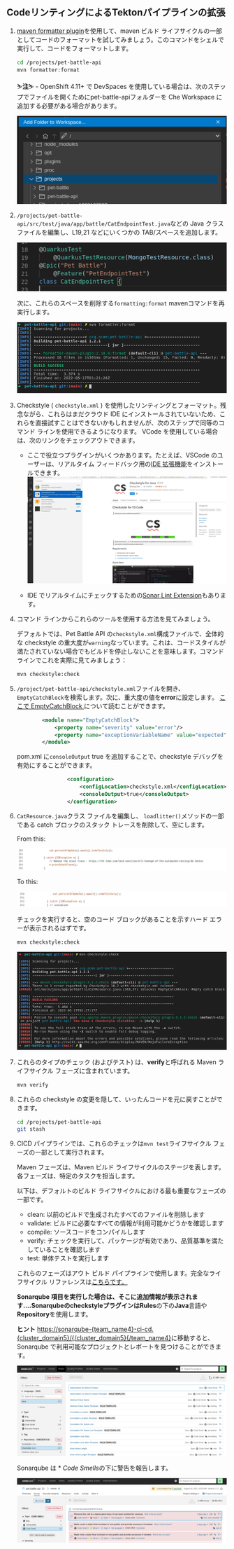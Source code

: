## CodeリンティングによるTektonパイプラインの拡張

1. <span style="color:blue;"><a href="https://code.revelc.net/formatter-maven-plugin/usage.html">maven formatter plugin</a></span>を使用して、maven ビルド ライフサイクルの一部としてコードのフォーマットを試してみましょう。このコマンドをシェルで実行して、コードをフォーマットします。

    ```bash
    cd /projects/pet-battle-api
    mvn formatter:format
    ```

     <p class="warn">⛷️<b>注</b>⛷️ - OpenShift 4.11+ で DevSpaces を使用している場合は、次のステップでファイルを開くためにpet-battle-apiフォルダーを Che Workspace に追加する必要がある場合があります。</p>


    ![add-folder-to-workspace](images/add-folder-to-workspace.png)

2. `/projects/pet-battle-api/src/test/java/app/battle/CatEndpointTest.java`などの Java クラス ファイルを編集し、L19,21 などにいくつかの TAB/スペースを追加します。

    ![images/formatting-code-pb-api.png](images/formatting-code-pb-api-tab.png)

    次に、これらのスペースを削除する`formatting:format` mavenコマンドを再実行します。

    ![images/formatting-code-pb-api.png](images/formatting-code-pb-api.png)

3. Checkstyle ( `checkstyle.xml` ) を使用したリンティングとフォーマット。残念ながら、これらはまだクラウド IDE にインストールされていないため、これらを直接試すことはできないかもしれませんが、次のステップで同等のコマンド ラインを使用できるようになります。 VCode を使用している場合は、次のリンクをチェックアウトできます。

    - ここで役立つプラグインがいくつかあります。たとえば、VSCode のユーザーは、リアルタイム フィードバック用の<span style="color:blue;"><a href="https://code.visualstudio.com/docs/java/java-linting">IDE 拡張機能</a></span>をインストールできます。 ![images/checkstyle-extension.png](images/checkstyle-extension.png)

    - IDE でリアルタイムにチェックするための<span style="color:blue;"><a href="https://marketplace.visualstudio.com/items?itemName=SonarSource.sonarlint-vscode">Sonar Lint Extension</a></span>もあります。

4. コマンド ラインからこれらのツールを使用する方法を見てみましょう。

    デフォルトでは、Pet Battle API の`checkstyle.xml`構成ファイルで、全体的な checkstyle の重大度が`warning`なっています。これは、コードスタイルが満たされていない場合でもビルドを停止しないことを意味します。コマンドラインでこれを実際に見てみましょう：

    ```bash
    mvn checkstyle:check
    ```

5. `/project/pet-battle-api/checkstyle.xml`ファイルを開き、 `EmptyCatchBlock`を検索します。次に、重大度の値を**error**に設定します。 <span style="color:blue;"><a href="https://checkstyle.sourceforge.io/config_blocks.html#EmptyCatchBlock">ここで EmptyCatchBlock </a></span>について読むことができます。

    ```xml
            <module name="EmptyCatchBlock">
                <property name="severity" value="error"/>
                <property name="exceptionVariableName" value="expected"/>
            </module>
    ```

    pom.xml に`consoleOutput` true を追加することで、checkstyle デバッグを有効にすることができます。

    ```xml
                    <configuration>
                        <configLocation>checkstyle.xml</configLocation>
                        <consoleOutput>true</consoleOutput>
                    </configuration>
    ```

6. `CatResource.java`クラス ファイルを編集し、 `loadlitter()`メソッドの一部である catch ブロックのスタック トレースを削除して、空にします。

    From this:

    ![images/codestyle-violation2.png](images/codestyle-violation1.png)

    To this:

    ![images/codestyle-violation2.png](images/codestyle-violation2.png)

    チェックを実行すると、空のコード ブロックがあることを示すハード エラーが表示されるはずです。

    ```bash
    mvn checkstyle:check
    ```

    ![images/checkstyle-error.png](images/checkstyle-error.png)

7. これらのタイプのチェック (およびテスト) は、**verify**と呼ばれる Maven ライフサイクル フェーズに含まれています。

    ```bash
    mvn verify
    ```

8. これらの checkstyle の変更を隠して、いったんコードを元に戻すことができます。

    ```bash
    cd /projects/pet-battle-api
    git stash
    ```

9. CICD パイプラインでは、これらのチェックは`mvn test`ライフサイクル フェーズの一部として実行されます。

    Maven フェーズは、Maven ビルド ライフサイクルのステージを表します。各フェーズは、特定のタスクを担当します。

    以下は、デフォルトのビルド ライフサイクルにおける最も重要なフェーズの一部です。

    - clean: 以前のビルドで生成されたすべてのファイルを削除します
    - validate: ビルドに必要なすべての情報が利用可能かどうかを確認します
    - compile: ソースコードをコンパイルします
    - verify: チェックを実行して、パッケージが有効であり、品質基準を満たしていることを確認します
    - test: 単体テストを実行します

    これらのフェーズはアウト ビルド パイプラインで使用します。完全なライフサイクル リファレンスは<span style="color:blue;"><a href="https://maven.apache.org/guides/introduction/introduction-to-the-lifecycle.html#Lifecycle_Reference">こちらです。</a></span>

    **Sonarqube 項目を実行した場合は、そこに追加情報が表示されます....**Sonarqubeのcheckstyleプラグインは**Rules**の下の**Java**言語や**Repository**を使用します。

    <p class="warn"><b>ヒント</b> <span style="color:blue;"><a href="https://sonarqube-&lt;TEAM_NAME&gt;-ci-cd.&lt;CLUSTER_DOMAIN&gt;/">https://sonarqube-{team_name4}-ci-cd.{cluster_domain5}/{/cluster_domain5}{/team_name4}</a></span>に移動すると、Sonarqube で利用可能なプロジェクトとレポートを見つけることができます。</p>

    ![images/checkstyle-sonar.png](images/checkstyle-sonar.png)

    Sonarqube は * *Code Smells*の下に警告を報告します。

    ![images/sonar-code-smells.png](images/sonar-code-smells.png)
